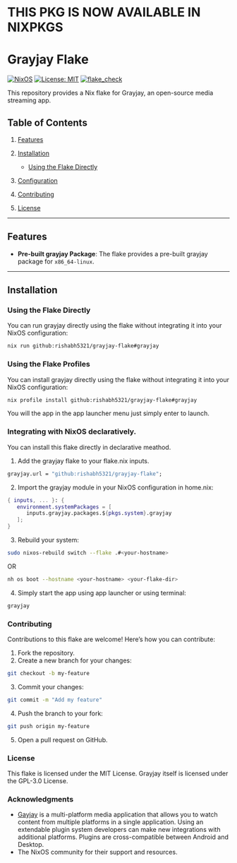 # THIS PKG IS NOW AVAILABLE IN NIXPKGS


# Grayjay Flake  

[![NixOS](https://img.shields.io/badge/NixOS-supported-blue.svg)](https://nixos.org)
[![License: MIT](https://img.shields.io/badge/License-MIT-green.svg)](LICENSE)
[![flake_check](https://github.com/Rishabh5321/grayjay-flake/actions/workflows/flake_check.yml/badge.svg)](https://github.com/Rishabh5321/grayjay-flake/actions/workflows/flake_check.yml)

This repository provides a Nix flake for Grayjay, an open-source media streaming app.

## Table of Contents
1. [Features](#features)
2. [Installation](#installation)

   - [Using the Flake Directly](#using-the-flake-directly)

3. [Configuration](#configuration)
4. [Contributing](#contributing)
5. [License](#license)

---

## Features
- **Pre-built grayjay Package**: The flake provides a pre-built grayjay package for `x86_64-linux`.

---

## Installation

### Using the Flake Directly
You can run grayjay directly using the flake without integrating it into your NixOS configuration:

```bash
nix run github:rishabh5321/grayjay-flake#grayjay
```
### Using the Flake Profiles

You can install grayjay directly using the flake without integrating it into your NixOS configuration:
```bash
nix profile install github:rishabh5321/grayjay-flake#grayjay
```
You will the app in the app launcher menu just simply enter to launch.

### Integrating with NixOS declaratively.

You can install this flake directly in declarative meathod.

1. Add the grayjay flake to your flake.nix inputs.
```nix
grayjay.url = "github:rishabh5321/grayjay-flake";
```
2. Import the grayjay module in your NixOS configuration in home.nix:
```nix
{ inputs, ... }: {
   environment.systemPackages = [  
      inputs.grayjay.packages.${pkgs.system}.grayjay
   ];
}
```
3. Rebuild your system:
```bash
sudo nixos-rebuild switch --flake .#<your-hostname>
```
OR
```bash
nh os boot --hostname <your-hostname> <your-flake-dir>
```
4. Simply start the app using app launcher or using terminal:
```bash
grayjay
```

### Contributing

Contributions to this flake are welcome! Here’s how you can contribute:
1. Fork the repository.
2. Create a new branch for your changes:
```bash
git checkout -b my-feature
```
3. Commit your changes:
```bash
git commit -m "Add my feature"
```
4. Push the branch to your fork:
```bash
git push origin my-feature
```
5. Open a pull request on GitHub.

### License
This flake is licensed under the MIT License. Grayjay itself is licensed under the GPL-3.0 License.

### Acknowledgments
- [Gayjay](https://github.com/futo-org/Grayjay.Desktop) is a multi-platform media application that allows you to watch content from multiple platforms in a single application. Using an extendable plugin system developers can make new integrations with additional platforms. Plugins are cross-compatible between Android and Desktop.
- The NixOS community for their support and resources.